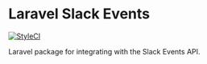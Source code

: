 # Laravel Slack Events

[![StyleCI](https://styleci.io/repos/124814706/shield?branch=master)](https://styleci.io/repos/124814706)

Laravel package for integrating with the Slack Events API.
